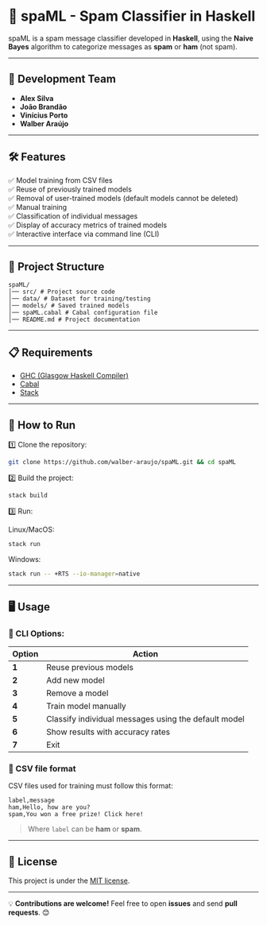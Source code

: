 # 🚀 spaML - Spam Classifier in Haskell

spaML is a spam message classifier developed in **Haskell**, using the **Naive Bayes** algorithm to categorize messages as **spam** or **ham** (not spam).

---

## 📌 Development Team
- **Alex Silva**
- **João Brandão**
- **Vinícius Porto**
- **Walber Araújo**

---

## 🛠️ Features
✅ Model training from CSV files  
✅ Reuse of previously trained models  
✅ Removal of user-trained models (default models cannot be deleted)  
✅ Manual training  
✅ Classification of individual messages  
✅ Display of accuracy metrics of trained models  
✅ Interactive interface via command line (CLI)  

---

## 📁 Project Structure

```
spaML/
│── src/ # Project source code
│── data/ # Dataset for training/testing
│── models/ # Saved trained models
│── spaML.cabal # Cabal configuration file
│── README.md # Project documentation
```

---

## 📋 Requirements
- [GHC (Glasgow Haskell Compiler)](https://www.haskell.org/ghc/)
- [Cabal](https://www.haskell.org/cabal/)
- [Stack](https://docs.haskellstack.org/en/stable/README/)

---

## 🚀 How to Run

1️⃣ Clone the repository:
```sh
git clone https://github.com/walber-araujo/spaML.git && cd spaML
```

2️⃣ Build the project:
```sh
stack build
```

3️⃣ Run:

Linux/MacOS:

```sh
stack run
```

Windows:

```sh
stack run -- +RTS --io-manager=native
```

---

## 🖥️ Usage

### 📌 CLI Options:
| Option | Action |
|---------|--------|
| **1** | Reuse previous models |
| **2** | Add new model |
| **3** | Remove a model |
| **4** | Train model manually |
| **5** | Classify individual messages using the default model |
| **6** | Show results with accuracy rates |
| **7** | Exit |

### 📂 CSV file format
CSV files used for training must follow this format:
```
label,message
ham,Hello, how are you?
spam,You won a free prize! Click here!
```
> Where `label` can be **ham** or **spam**.

---

## 📜 License
This project is under the [MIT license](https://opensource.org/licenses/MIT).

---

💡 **Contributions are welcome!** Feel free to open **issues** and send **pull requests**. 😊
